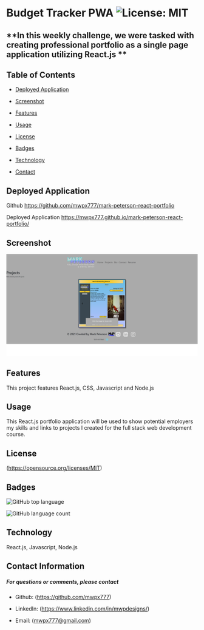 

# **Budget Tracker PWA**   ![License: MIT](https://img.shields.io/badge/License-MIT-yellow.svg)
## **In this weekly challenge, we were tasked with creating professional portfolio as a single page application utilizing React.js  **

## **Table of Contents**

* [Deployed Application](#deployed-application)

* [Screenshot](#screenshot)



* [Features](#features)

* [Usage](#usage)



* [License](#license)

* [Badges](#badges)

* [Technology](#technology)



* [Contact](#contact-information)

## **Deployed Application**
Github 
https://github.com/mwpx777/mark-peterson-react-portfolio


Deployed Application
https://mwpx777.github.io/mark-peterson-react-portfolio/


## **Screenshot**
![screenshot](screenshot.png)



## **Features**
This project features React.js, CSS, Javascript and Node.js 

## **Usage**
This React.js portfolio application will be used to show potential employers my skills and links to projects I created for the full stack web development course.




## **License**
(https://opensource.org/licenses/MIT)

## **Badges**

![GitHub top language](https://img.shields.io/github/languages/top/mwpx777/Social-Network-API?style=plastic)

![GitHub language count](https://img.shields.io/github/languages/count/mwpx777/Social-Network-API)


## **Technology**
React.js, Javascript, Node.js 





## **Contact Information**
##### For questions or comments, please contact

* Github: (https://github.com/mwpx777)

* LinkedIn: (https://www.linkedin.com/in/mwpdesigns/)

* Email: (mwpx777@gmail.com)

